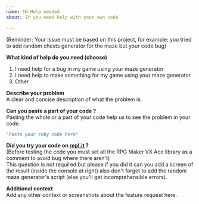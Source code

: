 ```yaml
---
name: EN:Help needed
about: If you need help with your own code

---
```


(Reminder: Your Issue must be based on this project, for example: you tried to add random chests generator for the maze but your code bug)  
  
**What kind of help do you need (choose)**  
1. I need help for a bug in my game using your maze generator  
2. I need help to make something for my game using your maze generator  
3. Other  
  
**Describe your problem**  
A clear and concise description of what the problem is.  

**Can you paste a part of your code ?**  
Pasting the whole or a part of your code help us to see the problem in your code.
```ruby
"Paste your ruby code here"
```

**Did you try your code on [repl.it](https://repl.it/repls/KnottyMountainousNumbers) ?**  
(Before testing the code you must set all the RPG Maker VX Ace library as a comment to avoid bug where there aren't)  
This question is not required but please if you did it can you add a screen of the result (inside the console at right) also don't forget to add the random maze generator's script (else you'll get incomprehensible errors).

**Additional context**  
Add any other context or screenshots about the feature request here.
